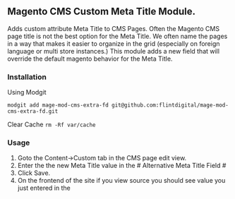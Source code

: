 ## Magento CMS Custom Meta Title Module.
Adds custom attribute Meta Title to CMS Pages. Often the Magento CMS page title is not the best option for the Meta Title. We often name the pages in a way that makes it easier to organize in the grid (especially on foreign language or multi store instances.) This module adds a new field that will override the default magento behavior for the Meta Title. 

### Installation

Using Modgit

`modgit add mage-mod-cms-extra-fd git@github.com:flintdigital/mage-mod-cms-extra-fd.git`

Clear Cache
`rm -Rf var/cache`


### Usage
1. Goto the Content->Custom tab in the CMS page edit view.
2. Enter the the new Meta Title value in the # Alternative Meta Title Field #
3. Click Save. 
4. On the frontend of the site if you view source you should see value you just entered in the <title> 



